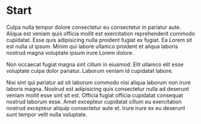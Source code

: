# Start

Culpa nulla tempor dolore consectetur eu consectetur in pariatur aute. Aliqua est veniam quis officia mollit est exercitation reprehenderit commodo cupidatat. Esse quis adipisicing nulla proident fugiat ex fugiat. Ea Lorem sit est nulla ut ipsum. Minim qui labore ullamco proident et aliqua laboris nostrud magna voluptate ipsum irure Lorem dolore.

Non occaecat fugiat magna sint cillum in eiusmod. Elit ullamco elit esse voluptate culpa dolor pariatur. Laborum veniam id cupidatat labore.

Nisi sint qui pariatur ad sit laborum commodo nisi aliqua laborum non irure laboris magna. Nostrud est adipisicing quis consectetur nulla ad deserunt veniam mollit esse sint sit est. Officia fugiat officia cupidatat consequat nostrud laborum esse. Amet excepteur cupidatat cillum eu exercitation nostrud excepteur aliquip consectetur aute et. Irure irure ex eu deserunt sunt tempor velit nulla voluptate.
